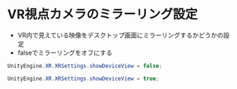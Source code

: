# VR視点カメラのミラーリング設定

* VR内で見えている映像をデスクトップ画面にミラーリングするかどうかの設定
* falseでミラーリングをオフにする

```csharp
UnityEngine.XR.XRSettings.showDeviceView = false;
```
```csharp
UnityEngine.XR.XRSettings.showDeviceView = true;
```
